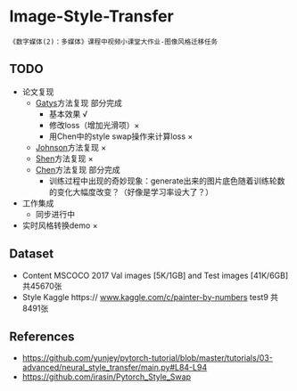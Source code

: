 # Image-Style-Transfer
    《数字媒体(2)：多媒体》课程中视频小课堂大作业-图像风格迁移任务
    
## TODO
 - 论文复现
     - [Gatys](https://arxiv.org/abs/1508.06576)方法复现 部分完成
        - 基本效果 √
        - 修改loss（增加光滑项）×
        - 用Chen中的style swap操作来计算loss ×
     - [Johnson](https://arxiv.org/abs/1603.08155)方法复现 ×
     - [Shen](https://arxiv.org/abs/1709.04111)方法复现 ×
     - [Chen](https://arxiv.org/abs/1612.04337)方法复现 部分完成
        - 训练过程中出现的奇妙现象：generate出来的图片底色随着训练轮数的变化大幅度改变？（好像是学习率设大了？）
 - 工作集成
     - 同步进行中
 - 实时风格转换demo ×

## Dataset

 - Content 
    MSCOCO 2017 Val images [5K/1GB] and Test images [41K/6GB] 共45670张
 - Style
    Kaggle https:// www.kaggle.com/c/painter-by-numbers test9 共8491张

## References

 - https://github.com/yunjey/pytorch-tutorial/blob/master/tutorials/03-advanced/neural_style_transfer/main.py#L84-L94
 - https://github.com/irasin/Pytorch_Style_Swap